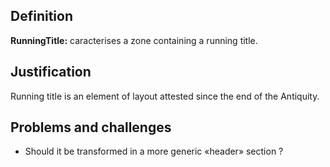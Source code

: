 ## Definition

**RunningTitle:** caracterises a zone containing a running title.

## Justification

Running title is an element of layout attested since the end of the Antiquity. 

## Problems and challenges

- Should it be transformed in a more generic «header» section ?
